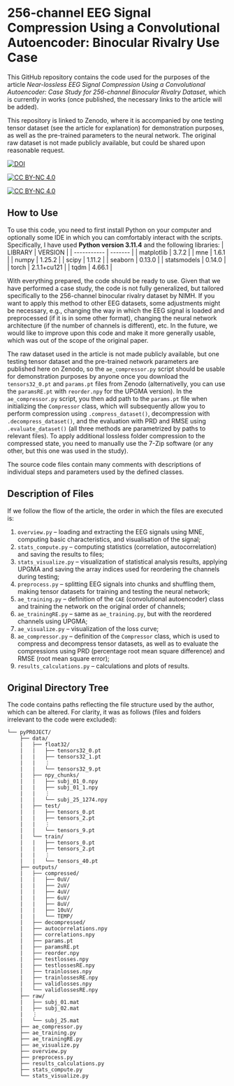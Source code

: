 # 256-channel EEG Signal Compression Using a Convolutional Autoencoder: Binocular Rivalry Use Case
This GitHub repository contains the code used for the purposes of the article *Near-lossless EEG Signal Compression Using a Convolutional Autoencoder: Case Study for 256-channel Binocular Rivalry Dataset*, which is currently in works (once published, the necessary links to the article will be added).

This repository is linked to Zenodo, where it is accompanied by one testing tensor dataset (see the article for explanation) for demonstration purposes, as well as the pre-trained parameters to the neural network. The original raw dataset is not made publicly available, but could be shared upon reasonable request.

[![DOI](https://zenodo.org/badge/DOI/10.5281/zenodo.13799026.svg)](https://doi.org/10.5281/zenodo.13799026)

[![CC BY-NC 4.0][cc-by-nc-shield]][cc-by-nc]

[![CC BY-NC 4.0][cc-by-nc-image]][cc-by-nc]

[cc-by-nc]: https://creativecommons.org/licenses/by-nc/4.0/
[cc-by-nc-image]: https://licensebuttons.net/l/by-nc/4.0/88x31.png
[cc-by-nc-shield]: https://img.shields.io/badge/License-CC%20BY--NC%204.0-lightgrey.svg

## How to Use
To use this code, you need to first install Python on your computer and optionally some IDE in which you can comfortably interact with the scripts. Specifically, I have used **Python version 3.11.4** and the following libraries:
| LIBRARY     | VERSION     |
| ----------- | -------     |
| matplotlib  | 3.7.2       |
| mne         | 1.6.1       |
| numpy       | 1.25.2      |
| scipy       | 1.11.2      |
| seaborn     | 0.13.0      |
| statsmodels | 0.14.0      |
| torch       | 2.1.1+cu121 |
| tqdm        | 4.66.1      |

With everything prepared, the code should be ready to use. Given that we have performed a case study, the code is not fully generalized, but tailored specifically to the 256-channel binocular rivalry dataset by NIMH. If you want to apply this method to other EEG datasets, some adjustments might be necessary, e.g., changing the way in which the EEG signal is loaded and preprocessed (if it is in some other format), changing the neural network architecture (if the number of channels is different), etc. In the future, we would like to improve upon this code and make it more generally usable, which was out of the scope of the original paper.

The raw dataset used in the article is not made publicly available, but one testing tensor dataset and the pre-trained network parameters are published here on Zenodo, so the `ae_compressor.py` script should be usable for demonstration purposes by anyone once you download the `tensors32_0.pt` and `params.pt` files from Zenodo (alternativelly, you can use the `paramsRE.pt` with `reorder.npy` for the UPGMA version). In the `ae_compressor.py` script, you then add path to the `params.pt` file when initializing the `Compressor` class, which will subsequently allow you to perform compression using `.compress_dataset()`, decompression with `.decompress_dataset()`, and the evaluation with PRD and RMSE using `.evaluate_dataset()` (all three methods are parametrized by paths to relevant files). To apply additional lossless folder compression to the compressed state, you need to manually use the 7-Zip software (or any other, but this one was used in the study).

The source code files contain many comments with descriptions of individual steps and parameters used by the defined classes.


## Description of Files
If we follow the flow of the article, the order in which the files are executed is:
1) `overview.py` – loading and extracting the EEG signals using MNE, computing basic characteristics, and visualisation of the signal;
2) `stats_compute.py` – computing statistics (correlation, autocorrelation) and saving the results to files;
3) `stats_visualize.py` – visualization of statistical analysis results, applying UPGMA and saving the array indices used for reordering the channels during testing;
4) `preprocess.py` – splitting EEG signals into chunks and shuffling them, making tensor datasets for training and testing the neural network;
5) `ae_training.py` – definition of the `CAE` (convolutional autoencoder) class and training the network on the original order of channels;
6) `ae_trainingRE.py` – same as `ae_training.py`, but with the reordered channels using UPGMA;
7) `ae_visualize.py` – visualization of the loss curve;
8) `ae_compressor.py` – definition of the `Compressor` class, which is used to compress and decompress tensor datasets, as well as to evaluate the compressions using PRD (percentage root mean square difference) and RMSE (root mean square error);
9) `results_calculations.py` – calculations and plots of results.

## Original Directory Tree
The code contains paths reflecting the file structure used by the author, which can be altered. For clarity, it was as follows (files and folders irrelevant to the code were excluded):
```
└── pyPROJECT/
    ├── data/
    |   ├── float32/
    |   |   ├── tensors32_0.pt
    |   |   ├── tensors32_1.pt
    |   |   ⋮
    |   |   └── tensors32_9.pt
    |   ├── npy_chunks/
    |   |   ├── subj_01_0.npy
    |   |   ├── subj_01_1.npy
    |   |   ⋮
    |   |   └── subj_25_1274.npy
    |   ├── test/
    |   |   ├── tensors_0.pt
    |   |   ├── tensors_2.pt
    |   |   ⋮
    |   |   └── tensors_9.pt
    |   └── train/
    |   |   ├── tensors_0.pt
    |   |   ├── tensors_2.pt
    |   |   ⋮
    |   |   └── tensors_40.pt
    ├── outputs/
    |   ├── compressed/
    |   |   ├── 0uV/
    |   |   ├── 2uV/
    |   |   ├── 4uV/
    |   |   ├── 6uV/
    |   |   ├── 8uV/
    |   |   ├── 10uV/
    |   |   └── TEMP/
    |   ├── decompressed/
    |   ├── autocorrelations.npy
    |   ├── correlations.npy
    |   ├── params.pt
    |   ├── paramsRE.pt
    |   ├── reorder.npy
    |   ├── testlosses.npy
    |   ├── testlossesRE.npy
    |   ├── trainlosses.npy
    |   ├── trainlossesRE.npy
    |   ├── validlosses.npy
    |   └── validlossesRE.npy
    ├── raw/
    |   ├── subj_01.mat
    |   ├── subj_02.mat
    |   ⋮
    |   └── subj_25.mat
    ├── ae_compressor.py
    ├── ae_training.py
    ├── ae_trainingRE.py
    ├── ae_visualize.py
    ├── overview.py
    ├── preprocess.py
    ├── results_calculations.py
    ├── stats_compute.py
    └── stats_visualize.py
```
